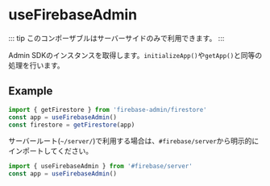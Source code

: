 # useFirebaseAdmin

::: tip
このコンポーザブルはサーバーサイドのみで利用できます。
:::

Admin SDKのインスタンスを取得します。`initializeApp()`や`getApp()`と同等の処理を行います。

## Example

```ts
import { getFirestore } from 'firebase-admin/firestore'
const app = useFirebaseAdmin()
const firestore = getFirestore(app)
```

サーバールート(`~/server/`)で利用する場合は、`#firebase/server`から明示的にインポートしてください。

```ts
import { useFirebaseAdmin } from '#firebase/server'
const app = useFirebaseAdmin()
```

